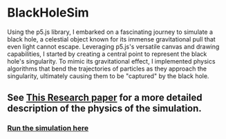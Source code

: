 # BlackHoleSim
Using the p5.js library, I embarked on a fascinating journey to simulate a black hole, a celestial object known for its immense gravitational pull that even light cannot escape. Leveraging p5.js's versatile canvas and drawing capabilities, I started by creating a central point to represent the black hole's singularity. To mimic its gravitational effect, I implemented physics algorithms that bend the trajectories of particles as they approach the singularity, ultimately causing them to be "captured" by the black hole.

## See [This Research paper](https://drive.google.com/file/d/1kLAggeo_ii7N6PtGqv544wN6vg793ZQ4/view?usp=sharing) for a more detailed description of the physics of the simulation.
### [Run the simulation here](https://editor.p5js.org/AahilAli01/sketches/0fA2WD33X)

